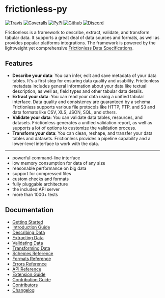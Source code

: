 # frictionless-py

[![Travis](https://img.shields.io/travis/frictionlessdata/frictionless-py/master.svg)](https://travis-ci.org/frictionlessdata/frictionless-py)
[![Coveralls](http://img.shields.io/coveralls/frictionlessdata/frictionless-py.svg?branch=master)](https://coveralls.io/r/frictionlessdata/frictionless-py?branch=master)
[![PyPi](https://img.shields.io/pypi/v/frictionless.svg)](https://pypi.python.org/pypi/frictionless)
[![Github](https://img.shields.io/badge/github-master-brightgreen)](https://github.com/frictionlessdata/frictionless-py)
[![Discord](https://img.shields.io/badge/chat-discord-brightgreen)](https://discord.com/channels/695635777199145130/695635777199145133)

Frictionless is a framework to describe, extract, validate, and transform tabular data. It supports a great deal of data sources and formats, as well as provides popular platforms integrations. The framework is powered by the lightweight yet comprehensive [Frictionless Data Specifications](https://specs.frictionlessdata.io/).

## Features

- **Describe your data**: You can infer, edit and save metadata of your data tables. It's a first step for ensuring data quality and usability. Frictionless metadata includes general information about your data like textual description, as well as, field types and other tabular data details.
- **Extract your data**: You can read your data using a unified tabular interface. Data quality and consistency are guaranteed by a schema. Frictionless supports various file protocols like HTTP, FTP, and S3 and data formats like CSV, XLS, JSON, SQL, and others.
- **Validate your data**: You can validate data tables, resources, and datasets. Frictionless generates a unified validation report, as well as supports a lot of options to customize the validation process.
- **Transform your data**: You can clean, reshape, and transfer your data tables and datasets. Frictionless provides a pipeline capability and a lower-level interface to work with the data.

---

- powerful command-line interface
- low memory consumption for data of any size
- reasonable performance on big data
- support for compressed files
- custom checks and formats
- fully pluggable architecture
- the included API server
- more than 1000+ tests

## Documentation

- [Getting Started](docs/build/getting-started/README.md)
- [Introduction Guide](docs/build/introduction-guide/README.md)
- [Describing Data](docs/build/describing-data/README.md)
- [Extracting Data](docs/build/extracting-data/README.md)
- [Validating Data](docs/build/validating-data/README.md)
- [Transforming Data](docs/build/transforming-data/README.md)
- [Schemes Reference](docs/build/schemes-reference/README.md)
- [Formats Reference](docs/build/formats-reference/README.md)
- [Errors Reference](docs/build/errors-reference/README.md)
- [API Reference](docs/build/api-reference/README.md)
- [Extension Guide](docs/build/extension-guide/README.md)
- [Contribution Guide](docs/build/contribution-guide/README.md)
- [Contributors](docs/build/contributors/README.md)
- [Changelog](docs/build/changelog/README.md)
